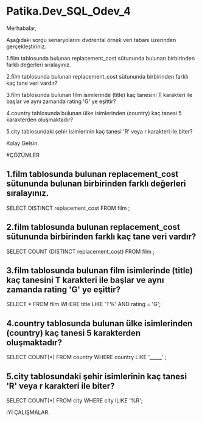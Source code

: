 # Patika.Dev_SQL_Odev_4

Merhabalar,

Aşağıdaki sorgu senaryolarını dvdrental örnek veri tabanı üzerinden gerçekleştiriniz.

1.film tablosunda bulunan replacement_cost sütununda bulunan birbirinden farklı değerleri sıralayınız.

2.film tablosunda bulunan replacement_cost sütununda birbirinden farklı kaç tane veri vardır?

3.film tablosunda bulunan film isimlerinde (title) kaç tanesini T karakteri ile başlar ve aynı zamanda rating 'G' ye eşittir?

4.country tablosunda bulunan ülke isimlerinden (country) kaç tanesi 5 karakterden oluşmaktadır?

5.city tablosundaki şehir isimlerinin kaç tanesi 'R' veya r karakteri ile biter?

Kolay Gelsin.

#ÇÖZÜMLER

## 1.film tablosunda bulunan replacement_cost sütununda bulunan birbirinden farklı değerleri sıralayınız.

SELECT DISTINCT replacement_cost FROM film ;

## 2.film tablosunda bulunan replacement_cost sütununda birbirinden farklı kaç tane veri vardır?

SELECT COUNT (DISTINCT replacement_cost) FROM film ;

## 3.film tablosunda bulunan film isimlerinde (title) kaç tanesini T karakteri ile başlar ve aynı zamanda rating 'G' ye eşittir?

SELECT * FROM film
WHERE title LIKE 'T%' AND rating = 'G';


## 4.country tablosunda bulunan ülke isimlerinden (country) kaç tanesi 5 karakterden oluşmaktadır?

SELECT COUNT(*) FROM country 
WHERE country LIKE '_____' ;

## 5.city tablosundaki şehir isimlerinin kaç tanesi 'R' veya r karakteri ile biter?

SELECT COUNT(*) FROM city 
WHERE city ILIKE '%R';


iYİ ÇALIŞMALAR.
